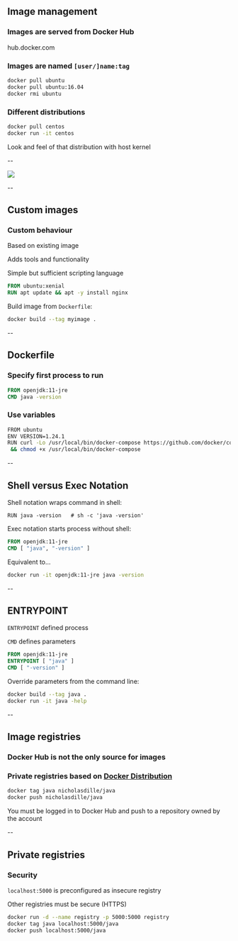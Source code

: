 ## Image management

### Images are served from Docker Hub

hub.docker.com

### Images are named `[user/]name:tag`

```bash
docker pull ubuntu
docker pull ubuntu:16.04
docker rmi ubuntu
```

### Different distributions

```bash
docker pull centos
docker run -it centos
```

Look and feel of that distribution with host kernel

--

![](images/Containers_like_VMs.png) <!-- .element: style="display: block; margin-left: auto; margin-right: auto;" -->

--

## Custom images

### Custom behaviour

Based on existing image

Adds tools and functionality

Simple but sufficient scripting language

```Dockerfile
FROM ubuntu:xenial
RUN apt update && apt -y install nginx
```

Build image from `Dockerfile`:

```bash
docker build --tag myimage .
```

--

## Dockerfile

### Specify first process to run

```Dockerfile
FROM openjdk:11-jre
CMD java -version
```

### Use variables

```bash
FROM ubuntu
ENV VERSION=1.24.1
RUN curl -Lo /usr/local/bin/docker-compose https://github.com/docker/compose/releases/download/${VERSION}/docker-compose-`uname -s`-`uname -m` \
 && chmod +x /usr/local/bin/docker-compose
```

--

## Shell versus Exec Notation

Shell notation wraps command in shell:

```text
RUN java -version   # sh -c 'java -version'
```

Exec notation starts process without shell:

```Dockerfile
FROM openjdk:11-jre
CMD [ "java", "-version" ]
```

Equivalent to...

```bash
docker run -it openjdk:11-jre java -version
```

--

## ENTRYPOINT

`ENTRYPOINT` defined process

`CMD` defines parameters

```Dockerfile
FROM openjdk:11-jre
ENTRYPOINT [ "java" ]
CMD [ "-version" ]
```

Override parameters from the command line:

```bash
docker build --tag java .
docker run -it java -help
```

--

## Image registries

### Docker Hub is not the only source for images

### Private registries based on [Docker Distribution](https://github.com/docker/distribution)

```bash
docker tag java nicholasdille/java
docker push nicholasdille/java
```

You must be logged in to Docker Hub and push to a repository owned by the account

--

## Private registries

### Security

`localhost:5000` is preconfigured as insecure registry

Other registries must be secure (HTTPS)

```bash
docker run -d --name registry -p 5000:5000 registry
docker tag java localhost:5000/java
docker push localhost:5000/java
```
